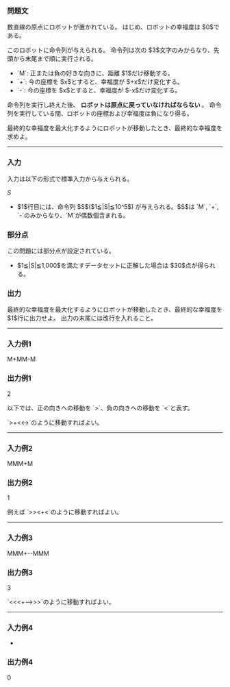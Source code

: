 
<div>

<div>

<div>

<section>

### **問題文**

<p>
数直線の原点にロボットが置かれている。
はじめ、ロボットの幸福度は $0$である。
</p>

<p>
このロボットに命令列が与えられる。
命令列は次の $3$文字のみからなり、先頭から末尾まで順に実行される。
</p>

<ul>

<li>
`M`: 正または負の好きな向きに、距離 $1$だけ移動する。
</li>

<li>
`+`: 今の座標を $x$とすると、幸福度が $+x$だけ変化する。
</li>

<li>
`-`: 今の座標を $x$とすると、幸福度が $-x$だけ変化する。
</li>

</ul>

<p>
命令列を実行し終えた後、
	
<strong>
ロボットは原点に戻っていなければならない
</strong>
。
命令列を実行している間、ロボットの座標および幸福度は負になり得る。

</p>

<p>
最終的な幸福度を最大化するようにロボットが移動したとき、最終的な幸福度を求めよ。
</p>

</section>

</div>

---

<div>

<div>

<section>

### **入力**

<p>
入力は以下の形式で標準入力から与えられる。
</p>

<div>

$S$
</div>

<ul>

<li>
$1$行目には、命令列 $S$($1≦|S|≦10^5$) が与えられる。$S$は `M`, `+`, `-`のみからなり、`M`が偶数個含まれる。
</li>

</ul>

</section>

</div>

<div>

<section>

### **部分点**

<p>
この問題には部分点が設定されている。
</p>

<ul>

<li>
$1≦|S|≦1,000$を満たすデータセットに正解した場合は $30$点が得られる。
</li>

</ul>

</section>

</div>

<div>

<section>

### **出力**

<p>
最終的な幸福度を最大化するようにロボットが移動したとき、最終的な幸福度を $1$行に出力せよ。
出力の末尾には改行を入れること。
</p>

</section>

</div>

</div>

---

<div>

<section>

### **入力例1**

<div>

M+MM-M

</div>

</section>

</div>

<div>

<section>

### **出力例1**

<div>

2

</div>

<p>
以下では、正の向きへの移動を `>`、負の向きへの移動を `<`と表す。
</p>

<p>
`>+<<->`のように移動すればよい。
</p>

</section>

</div>

---

<div>

<section>

### **入力例2**

<div>

MMM+M

</div>

</section>

</div>

<div>

<section>

### **出力例2**

<div>

1

</div>

<p>
例えば `>><+<`のように移動すればよい。
</p>

</section>

</div>

---

<div>

<section>

### **入力例3**

<div>

MMM+--MMM

</div>

</section>

</div>

<div>

<section>

### **出力例3**

<div>

3

</div>

<p>
`<<<+-->>>`のように移動すればよい。
</p>

</section>

</div>

---

<div>

<section>

### **入力例4**

<div>

+

</div>

</section>

</div>

<div>

<section>

### **出力例4**

<div>

0

</div>

</section>

</div>

</div>

</div>

